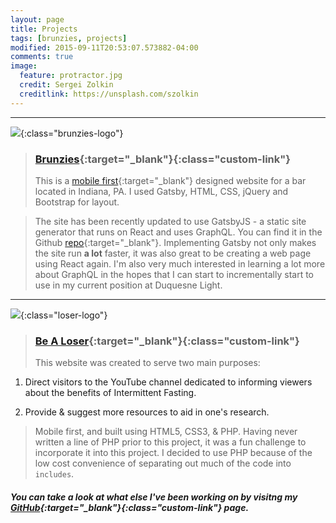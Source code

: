 ```yaml
---
layout: page
title: Projects
tags: [brunzies, projects]
modified: 2015-09-11T20:53:07.573882-04:00
comments: true
image:
  feature: protractor.jpg
  credit: Sergei Zolkin
  creditlink: https://unsplash.com/szolkin
---
```


---

![](http://gregknudsen.github.io/images/brunzies-logo.jpg){:class="brunzies-logo"}

>### [Brunzies](https://www.brunzies.com){:target="_blank"}{:class="custom-link"}
>This is a [mobile first](http://www.ibm.com/mobilefirst/){:target="_blank"} designed website for a bar located in Indiana, PA. I used Gatsby, HTML, CSS, jQuery and Bootstrap for layout.

>The site has been recently updated to use GatsbyJS - a static site generator that runs on React and uses GraphQL. You can find it in the Github [repo](https://github.com/gregkndusen/gatsby-brunzies){:target="_blank"}. Implementing Gatsby not only makes the site run __a lot__ faster, it was also great to be creating a web page using React again. I'm also very much interested in learning a lot more about GraphQL in the hopes that I can start to incrementally start to use in my current position at Duquesne Light.

---

![](http://gregknudsen.github.io/images/logo2.png){:class="loser-logo"}

>### [Be A Loser](http://www.bealoser.today){:target="_blank"}{:class="custom-link"}
>This website was created to serve two main purposes:

1. Direct visitors to the YouTube channel dedicated to informing viewers about the benefits of Intermittent Fasting.

2. Provide & suggest more resources to aid in one's research.

>Mobile first, and built using HTML5, CSS3, & PHP. Having never written a line of PHP prior to this project, it was a fun challenge to incorporate it into this project. I decided to use PHP because of the low cost convenience of separating out much of the code into `includes`.

##### You can take a look at what else I've been working on by visitng my [GitHub](https://github.com/gregknudsen){:target="_blank"}{:class="custom-link"} page.
